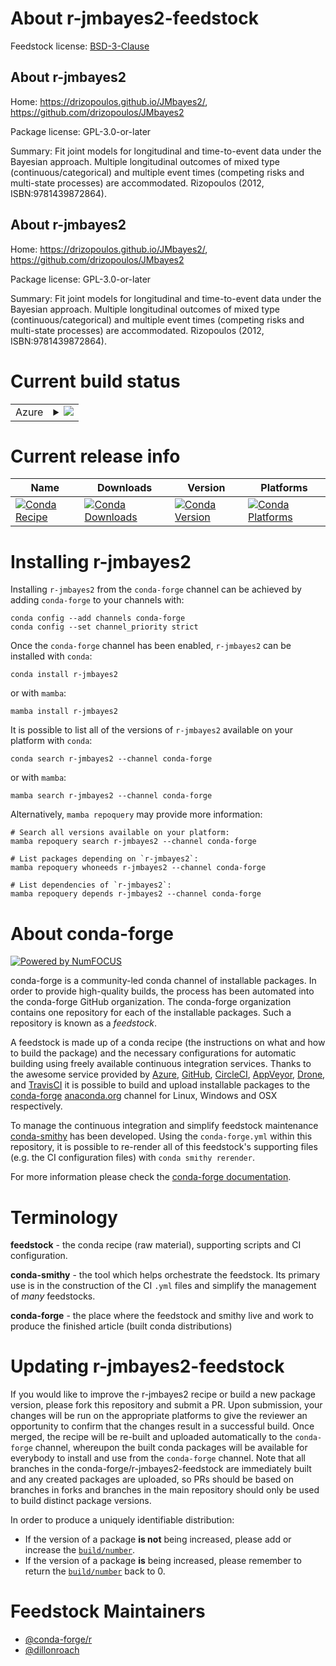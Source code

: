 About r-jmbayes2-feedstock
==========================

Feedstock license: [BSD-3-Clause](https://github.com/conda-forge/r-jmbayes2-feedstock/blob/main/LICENSE.txt)


About r-jmbayes2
----------------

Home: https://drizopoulos.github.io/JMbayes2/, https://github.com/drizopoulos/JMbayes2

Package license: GPL-3.0-or-later

Summary: Fit joint models for longitudinal and time-to-event data under the Bayesian approach. Multiple longitudinal outcomes of mixed type (continuous/categorical) and multiple event times (competing risks and multi-state processes) are accommodated. Rizopoulos (2012, ISBN:9781439872864).

About r-jmbayes2
----------------

Home: https://drizopoulos.github.io/JMbayes2/, https://github.com/drizopoulos/JMbayes2

Package license: GPL-3.0-or-later

Summary: Fit joint models for longitudinal and time-to-event data under the Bayesian approach. Multiple longitudinal outcomes of mixed type (continuous/categorical) and multiple event times (competing risks and multi-state processes) are accommodated. Rizopoulos (2012, ISBN:9781439872864).

Current build status
====================


<table>
    
  <tr>
    <td>Azure</td>
    <td>
      <details>
        <summary>
          <a href="https://dev.azure.com/conda-forge/feedstock-builds/_build/latest?definitionId=20694&branchName=main">
            <img src="https://dev.azure.com/conda-forge/feedstock-builds/_apis/build/status/r-jmbayes2-feedstock?branchName=main">
          </a>
        </summary>
        <table>
          <thead><tr><th>Variant</th><th>Status</th></tr></thead>
          <tbody><tr>
              <td>linux_64_r_base4.4</td>
              <td>
                <a href="https://dev.azure.com/conda-forge/feedstock-builds/_build/latest?definitionId=20694&branchName=main">
                  <img src="https://dev.azure.com/conda-forge/feedstock-builds/_apis/build/status/r-jmbayes2-feedstock?branchName=main&jobName=linux&configuration=linux%20linux_64_r_base4.4" alt="variant">
                </a>
              </td>
            </tr><tr>
              <td>linux_64_r_base4.5</td>
              <td>
                <a href="https://dev.azure.com/conda-forge/feedstock-builds/_build/latest?definitionId=20694&branchName=main">
                  <img src="https://dev.azure.com/conda-forge/feedstock-builds/_apis/build/status/r-jmbayes2-feedstock?branchName=main&jobName=linux&configuration=linux%20linux_64_r_base4.5" alt="variant">
                </a>
              </td>
            </tr><tr>
              <td>osx_64_r_base4.4</td>
              <td>
                <a href="https://dev.azure.com/conda-forge/feedstock-builds/_build/latest?definitionId=20694&branchName=main">
                  <img src="https://dev.azure.com/conda-forge/feedstock-builds/_apis/build/status/r-jmbayes2-feedstock?branchName=main&jobName=osx&configuration=osx%20osx_64_r_base4.4" alt="variant">
                </a>
              </td>
            </tr><tr>
              <td>osx_64_r_base4.5</td>
              <td>
                <a href="https://dev.azure.com/conda-forge/feedstock-builds/_build/latest?definitionId=20694&branchName=main">
                  <img src="https://dev.azure.com/conda-forge/feedstock-builds/_apis/build/status/r-jmbayes2-feedstock?branchName=main&jobName=osx&configuration=osx%20osx_64_r_base4.5" alt="variant">
                </a>
              </td>
            </tr><tr>
              <td>win_64_r_base4.4</td>
              <td>
                <a href="https://dev.azure.com/conda-forge/feedstock-builds/_build/latest?definitionId=20694&branchName=main">
                  <img src="https://dev.azure.com/conda-forge/feedstock-builds/_apis/build/status/r-jmbayes2-feedstock?branchName=main&jobName=win&configuration=win%20win_64_r_base4.4" alt="variant">
                </a>
              </td>
            </tr><tr>
              <td>win_64_r_base4.5</td>
              <td>
                <a href="https://dev.azure.com/conda-forge/feedstock-builds/_build/latest?definitionId=20694&branchName=main">
                  <img src="https://dev.azure.com/conda-forge/feedstock-builds/_apis/build/status/r-jmbayes2-feedstock?branchName=main&jobName=win&configuration=win%20win_64_r_base4.5" alt="variant">
                </a>
              </td>
            </tr>
          </tbody>
        </table>
      </details>
    </td>
  </tr>
</table>

Current release info
====================

| Name | Downloads | Version | Platforms |
| --- | --- | --- | --- |
| [![Conda Recipe](https://img.shields.io/badge/recipe-r--jmbayes2-green.svg)](https://anaconda.org/conda-forge/r-jmbayes2) | [![Conda Downloads](https://img.shields.io/conda/dn/conda-forge/r-jmbayes2.svg)](https://anaconda.org/conda-forge/r-jmbayes2) | [![Conda Version](https://img.shields.io/conda/vn/conda-forge/r-jmbayes2.svg)](https://anaconda.org/conda-forge/r-jmbayes2) | [![Conda Platforms](https://img.shields.io/conda/pn/conda-forge/r-jmbayes2.svg)](https://anaconda.org/conda-forge/r-jmbayes2) |

Installing r-jmbayes2
=====================

Installing `r-jmbayes2` from the `conda-forge` channel can be achieved by adding `conda-forge` to your channels with:

```
conda config --add channels conda-forge
conda config --set channel_priority strict
```

Once the `conda-forge` channel has been enabled, `r-jmbayes2` can be installed with `conda`:

```
conda install r-jmbayes2
```

or with `mamba`:

```
mamba install r-jmbayes2
```

It is possible to list all of the versions of `r-jmbayes2` available on your platform with `conda`:

```
conda search r-jmbayes2 --channel conda-forge
```

or with `mamba`:

```
mamba search r-jmbayes2 --channel conda-forge
```

Alternatively, `mamba repoquery` may provide more information:

```
# Search all versions available on your platform:
mamba repoquery search r-jmbayes2 --channel conda-forge

# List packages depending on `r-jmbayes2`:
mamba repoquery whoneeds r-jmbayes2 --channel conda-forge

# List dependencies of `r-jmbayes2`:
mamba repoquery depends r-jmbayes2 --channel conda-forge
```


About conda-forge
=================

[![Powered by
NumFOCUS](https://img.shields.io/badge/powered%20by-NumFOCUS-orange.svg?style=flat&colorA=E1523D&colorB=007D8A)](https://numfocus.org)

conda-forge is a community-led conda channel of installable packages.
In order to provide high-quality builds, the process has been automated into the
conda-forge GitHub organization. The conda-forge organization contains one repository
for each of the installable packages. Such a repository is known as a *feedstock*.

A feedstock is made up of a conda recipe (the instructions on what and how to build
the package) and the necessary configurations for automatic building using freely
available continuous integration services. Thanks to the awesome service provided by
[Azure](https://azure.microsoft.com/en-us/services/devops/), [GitHub](https://github.com/),
[CircleCI](https://circleci.com/), [AppVeyor](https://www.appveyor.com/),
[Drone](https://cloud.drone.io/welcome), and [TravisCI](https://travis-ci.com/)
it is possible to build and upload installable packages to the
[conda-forge](https://anaconda.org/conda-forge) [anaconda.org](https://anaconda.org/)
channel for Linux, Windows and OSX respectively.

To manage the continuous integration and simplify feedstock maintenance
[conda-smithy](https://github.com/conda-forge/conda-smithy) has been developed.
Using the ``conda-forge.yml`` within this repository, it is possible to re-render all of
this feedstock's supporting files (e.g. the CI configuration files) with ``conda smithy rerender``.

For more information please check the [conda-forge documentation](https://conda-forge.org/docs/).

Terminology
===========

**feedstock** - the conda recipe (raw material), supporting scripts and CI configuration.

**conda-smithy** - the tool which helps orchestrate the feedstock.
                   Its primary use is in the construction of the CI ``.yml`` files
                   and simplify the management of *many* feedstocks.

**conda-forge** - the place where the feedstock and smithy live and work to
                  produce the finished article (built conda distributions)


Updating r-jmbayes2-feedstock
=============================

If you would like to improve the r-jmbayes2 recipe or build a new
package version, please fork this repository and submit a PR. Upon submission,
your changes will be run on the appropriate platforms to give the reviewer an
opportunity to confirm that the changes result in a successful build. Once
merged, the recipe will be re-built and uploaded automatically to the
`conda-forge` channel, whereupon the built conda packages will be available for
everybody to install and use from the `conda-forge` channel.
Note that all branches in the conda-forge/r-jmbayes2-feedstock are
immediately built and any created packages are uploaded, so PRs should be based
on branches in forks and branches in the main repository should only be used to
build distinct package versions.

In order to produce a uniquely identifiable distribution:
 * If the version of a package **is not** being increased, please add or increase
   the [``build/number``](https://docs.conda.io/projects/conda-build/en/latest/resources/define-metadata.html#build-number-and-string).
 * If the version of a package **is** being increased, please remember to return
   the [``build/number``](https://docs.conda.io/projects/conda-build/en/latest/resources/define-metadata.html#build-number-and-string)
   back to 0.

Feedstock Maintainers
=====================

* [@conda-forge/r](https://github.com/orgs/conda-forge/teams/r/)
* [@dillonroach](https://github.com/dillonroach/)

